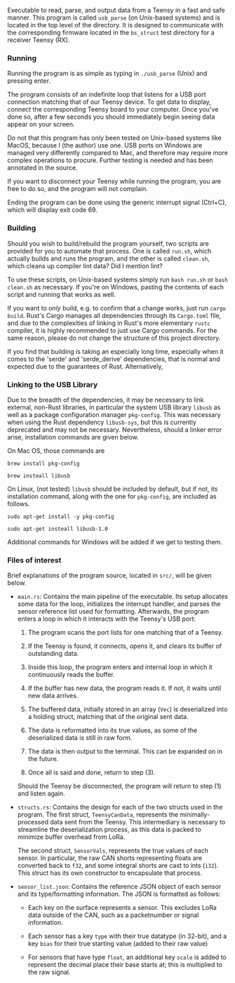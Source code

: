 Executable to read, parse, and output data from a Teensy in a fast and safe manner.
This program is called `usb_parse` (on Unix-based systems) and is located in the top level of the directory.
It is designed to communicate with the corresponding firmware located in the `bs_struct` test directory
for a receiver Teensy (RX).

### Running
Running the program is as simple as typing in `./usb_parse` (Unix) and pressing enter.

The program consists of an indefinite loop that listens for a USB port connection matching that of our
Teensy device. To get data to display, connect the corresponding Teensy board to your computer. 
Once you've done so, after a few seconds you should immediately begin seeing data appear on your screen.

Do not that this program has only been tested on Unix-based systems like MacOS, because I (the author) use one.
USB ports on Windows are managed very differently compared to Mac, and therefore may require more complex operations
to procure. Further testing is needed and has been annotated in the source.

If you want to disconnect your Teensy while running the program, you are free to do so,
and the program will not complain.

Ending the program can be done using the generic interrupt signal (Ctrl+C), which will display exit code 69.

### Building
Should you wish to build/rebuild the program yourself, two scripts are provided for you
to automate that process. One is called `run.sh`, which actually builds and runs the program,
and the other is called `clean.sh`, which cleans up compiler lint data? Did I mention lint?

To use these scripts, on Unix-based systems simply run `bash run.sh` or `bash clean.sh` as
necessary. If you're on Windows, pasting the contents of each script and running that works as well.

If you want to *only* build, e.g. to confirm that a change works, just run `cargo build`. Rust's
Cargo manages all dependencies through its `Cargo.toml` file, and due to the complexities of linking
in Rust's more elementary `rustc` compiler, it is highly recommended to just use Cargo commands.
For the same reason, please do not change the structure of this project directory.

If you find that building is taking an especially long time, especially when it comes to the
'serde' and 'serde_derive' dependencies, that is normal and expected due to the guarantees of Rust.
Alternatively,

### Linking to the USB Library
Due to the breadth of the dependencies, it may be necessary to link external, non-Rust libraries,
in particular the system USB library `libusb` as well as a package configuration manager `pkg-config`.
This was necessary when using the Rust dependency `libusb-sys`, but this is currently deprecated
and may not be necessary. Nevertheless, should a linker error arise, installation commands are given
below.

On Mac OS, those commands are

`brew install pkg-config`

`brew insteall libusb`

On Linux, (not tested) `libusb` should be included by default, but if not, its installation command, along with
the one for `pkg-config`, are included as follows.

`sudo apt-get install -y pkg-config`

`sudo apt-get insteall libusb-1.0`

Additional commands for Windows will be added if we get to testing them.

### Files of interest
Brief explanations of the program source, located in `src/`, will be given below.

- `main.rs`: Contains the main pipeline of the executable. Its setup allocates some data for the loop,
    initializes the interrupt handler, and parses the sensor reference list used for formatting.
    Afterwards, the program enters a loop in which it interacts with the Teensy's USB port:
    
    1) The program scans the port lists for one matching that of a Teensy.
    
    2) If the Teensy is found, it connects, opens it, and clears its buffer of outstanding data.

    3) Inside this loop, the program enters and internal loop in which it continuously reads the buffer.

    4) If the buffer has new data, the program reads it. If not, it waits until new data arrives.

    5) The buffered data, initially stored in an array (`Vec`) is deserialized into a holding struct,
       matching that of the original sent data.
    
    6) The data is reformatted into its true values, as some of the deserialized data is still in raw form.

    7) The data is then output to the terminal. This can be expanded on in the future.

    8) Once all is said and done, return to step (3).

    Should the Teensy be disconnected, the program will return to step (1) and listen again.

- `structs.rs`: Contains the design for each of the two structs used in the program.
    The first struct, `TeensyCanData`, represents the minimally-processed data sent
    from the Teensy. This intermediary is necessary to streamline the deserialization
    process, as this data is packed to minimize buffer overhead from LoRa.

    The second struct, `SensorVals`, represents the true values of each sensor.
    In particular, the raw CAN shorts representing floats are converted back to `f32`,
    and some integral shorts are cast to ints (`i32`). This struct has its own
    constructor to encapsulate that process.

- `sensor_list.json`: Contains the reference JSON object of each sensor and its
    type/formatting information. The JSON is formatted as follows:

    - Each key on the surface represents a sensor. This excludes LoRa data outside
      of the CAN, such as a packetnumber or signal information.

    - Each sensor has a key `type` with their true datatype (in 32-bit),
      and a key `bias` for their true starting value (added to their raw value)

    - For sensors that have type `float`, an additional key `scale` is added
      to represent the decimal place their base starts at; this is multiplied
      to the raw signal.